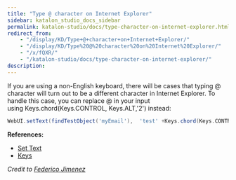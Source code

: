 ```yaml
---
title: "Type @ character on Internet Explorer" 
sidebar: katalon_studio_docs_sidebar
permalink: katalon-studio/docs/type-character-on-internet-explorer.html 
redirect_from:
    - "/display/KD/Type+@+character+on+Internet+Explorer/"
    - "/display/KD/Type%20@%20character%20on%20Internet%20Explorer/"
    - "/x/fQXR/"
    - "/katalon-studio/docs/type-character-on-internet-explorer/"
description: 
---
```

If you are using a non-English keyboard, there will be cases that typing @ character will turn out to be a different character in Internet Explorer. To handle this case, you can replace @ in your input using Keys.chord(Keys.CONTROL, Keys.ALT,'2') instead:

```groovy
WebUI.setText(findTestObject('myEmail'),  'test' +Keys.chord(Keys.CONTROL, Keys.ALT,'2') + 'gmail.com')

```

**References:**

*   [Set Text](/display/KD/%5BWebUI%5D+Set+Text)
*   [Keys](http://seleniumhq.github.io/selenium/docs/api/java/org/openqa/selenium/Keys.html)

_Credit to [Federico Jimenez](https://forum.katalon.com/discussion/4510/ie-webdriver-cannot-type#latest)_
